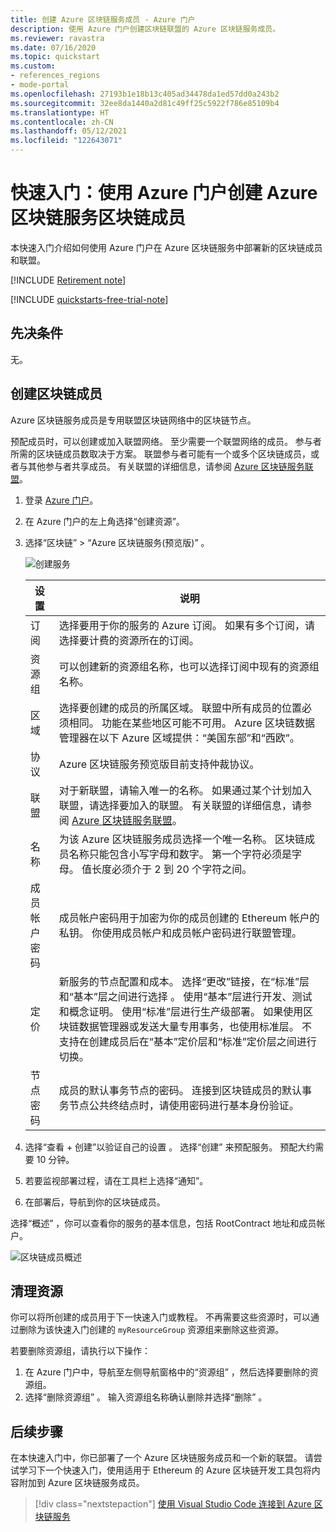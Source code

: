```yaml
---
title: 创建 Azure 区块链服务成员 - Azure 门户
description: 使用 Azure 门户创建区块链联盟的 Azure 区块链服务成员。
ms.reviewer: ravastra
ms.date: 07/16/2020
ms.topic: quickstart
ms.custom:
- references_regions
- mode-portal
ms.openlocfilehash: 27193b1e18b13c405ad34478da1ed57dd0a243b2
ms.sourcegitcommit: 32ee8da1440a2d81c49ff25c5922f786e85109b4
ms.translationtype: HT
ms.contentlocale: zh-CN
ms.lasthandoff: 05/12/2021
ms.locfileid: "122643071"
---
```

# <a name="quickstart-create-an-azure-blockchain-service-blockchain-member-using-the-azure-portal"></a>快速入门：使用 Azure 门户创建 Azure 区块链服务区块链成员

本快速入门介绍如何使用 Azure 门户在 Azure 区块链服务中部署新的区块链成员和联盟。

[!INCLUDE [Retirement note](./includes/retirement.md)]

[!INCLUDE [quickstarts-free-trial-note](../../../includes/quickstarts-free-trial-note.md)]

## <a name="prerequisites"></a>先决条件

无。

## <a name="create-a-blockchain-member"></a>创建区块链成员

Azure 区块链服务成员是专用联盟区块链网络中的区块链节点。

预配成员时，可以创建或加入联盟网络。 至少需要一个联盟网络的成员。 参与者所需的区块链成员数取决于方案。 联盟参与者可能有一个或多个区块链成员，或者与其他参与者共享成员。 有关联盟的详细信息，请参阅 [Azure 区块链服务联盟](consortium.md)。

1. 登录 [Azure 门户](https://portal.azure.com)。
1. 在 Azure 门户的左上角选择“创建资源”。
1. 选择“区块链” > “Azure 区块链服务(预览版)”   。

    ![创建服务](./media/create-member/create-member.png)

    设置 | 说明
    --------|------------
    订阅 | 选择要用于你的服务的 Azure 订阅。 如果有多个订阅，请选择要计费的资源所在的订阅。
    资源组 | 可以创建新的资源组名称，也可以选择订阅中现有的资源组名称。
    区域 | 选择要创建的成员的所属区域。 联盟中所有成员的位置必须相同。 功能在某些地区可能不可用。 Azure 区块链数据管理器在以下 Azure 区域提供：“美国东部”和“西欧”。
    协议 | Azure 区块链服务预览版目前支持仲裁协议。
    联盟 | 对于新联盟，请输入唯一的名称。 如果通过某个计划加入联盟，请选择要加入的联盟。 有关联盟的详细信息，请参阅 [Azure 区块链服务联盟](consortium.md)。
    名称 | 为该 Azure 区块链服务成员选择一个唯一名称。 区块链成员名称只能包含小写字母和数字。 第一个字符必须是字母。 值长度必须介于 2 到 20 个字符之间。
    成员帐户密码 | 成员帐户密码用于加密为你的成员创建的 Ethereum 帐户的私钥。 你使用成员帐户和成员帐户密码进行联盟管理。
    定价 | 新服务的节点配置和成本。 选择“更改”链接，在“标准”层和“基本”层之间进行选择    。 使用“基本”层进行开发、测试和概念证明。 使用“标准”层进行生产级部署。 如果使用区块链数据管理器或发送大量专用事务，也使用标准层。 不支持在创建成员后在“基本”定价层和“标准”定价层之间进行切换。
    节点密码 | 成员的默认事务节点的密码。 连接到区块链成员的默认事务节点公共终结点时，请使用密码进行基本身份验证。

1. 选择“查看 + 创建”以验证自己的设置  。 选择“创建”  来预配服务。 预配大约需要 10 分钟。
1. 若要监视部署过程，请在工具栏上选择“通知”。
1. 在部署后，导航到你的区块链成员。

选择“概述”  ，你可以查看你的服务的基本信息，包括 RootContract 地址和成员帐户。

![区块链成员概述](./media/create-member/overview.png)

## <a name="clean-up-resources"></a>清理资源

你可以将所创建的成员用于下一快速入门或教程。 不再需要这些资源时，可以通过删除为该快速入门创建的 `myResourceGroup` 资源组来删除这些资源。

若要删除资源组，请执行以下操作：

1. 在 Azure 门户中，导航至左侧导航窗格中的“资源组”  ，然后选择要删除的资源组。
2. 选择“删除资源组”  。 输入资源组名称确认删除并选择“删除”  。

## <a name="next-steps"></a>后续步骤

在本快速入门中，你已部署了一个 Azure 区块链服务成员和一个新的联盟。 请尝试学习下一个快速入门，使用适用于 Ethereum 的 Azure 区块链开发工具包将内容附加到 Azure 区块链服务成员。

> [!div class="nextstepaction"]
> [使用 Visual Studio Code 连接到 Azure 区块链服务](connect-vscode.md)
